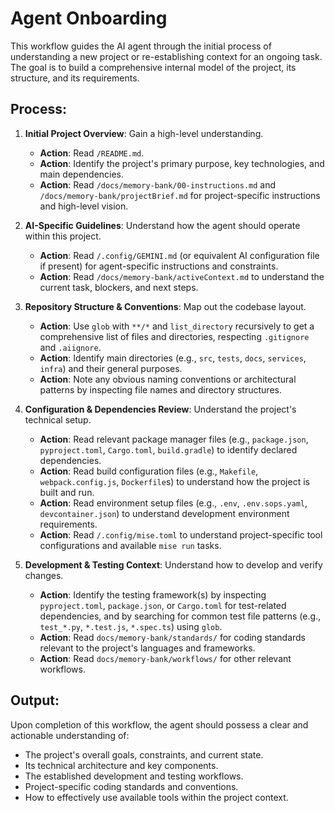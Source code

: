 # Agent Onboarding

This workflow guides the AI agent through the initial process of understanding a new project or re-establishing context for an ongoing task. The goal is to build a comprehensive internal model of the project, its structure, and its requirements.

## Process:

1.  **Initial Project Overview**: Gain a high-level understanding.
    *   **Action**: Read `/README.md`.
    *   **Action**: Identify the project's primary purpose, key technologies, and main dependencies.
    *   **Action**: Read `/docs/memory-bank/00-instructions.md` and `/docs/memory-bank/projectBrief.md` for project-specific instructions and high-level vision.

2.  **AI-Specific Guidelines**: Understand how the agent should operate within this project.
    *   **Action**: Read `/.config/GEMINI.md` (or equivalent AI configuration file if present) for agent-specific instructions and constraints.
    *   **Action**: Read `/docs/memory-bank/activeContext.md` to understand the current task, blockers, and next steps.

3.  **Repository Structure & Conventions**: Map out the codebase layout.
    *   **Action**: Use `glob` with `**/*` and `list_directory` recursively to get a comprehensive list of files and directories, respecting `.gitignore` and `.aiignore`.
    *   **Action**: Identify main directories (e.g., `src`, `tests`, `docs`, `services`, `infra`) and their general purposes.
    *   **Action**: Note any obvious naming conventions or architectural patterns by inspecting file names and directory structures.

4.  **Configuration & Dependencies Review**: Understand the project's technical setup.
    *   **Action**: Read relevant package manager files (e.g., `package.json`, `pyproject.toml`, `Cargo.toml`, `build.gradle`) to identify declared dependencies.
    *   **Action**: Read build configuration files (e.g., `Makefile`, `webpack.config.js`, `Dockerfile`s) to understand how the project is built and run.
    *   **Action**: Read environment setup files (e.g., `.env`, `.env.sops.yaml`, `devcontainer.json`) to understand development environment requirements.
    *   **Action**: Read `/.config/mise.toml` to understand project-specific tool configurations and available `mise run` tasks.

5.  **Development & Testing Context**: Understand how to develop and verify changes.
    *   **Action**: Identify the testing framework(s) by inspecting `pyproject.toml`, `package.json`, or `Cargo.toml` for test-related dependencies, and by searching for common test file patterns (e.g., `test_*.py`, `*.test.js`, `*.spec.ts`) using `glob`.
    *   **Action**: Read `docs/memory-bank/standards/` for coding standards relevant to the project's languages and frameworks.
    *   **Action**: Read `docs/memory-bank/workflows/` for other relevant workflows.

## Output:

Upon completion of this workflow, the agent should possess a clear and actionable understanding of:

*   The project's overall goals, constraints, and current state.
*   Its technical architecture and key components.
*   The established development and testing workflows.
*   Project-specific coding standards and conventions.
*   How to effectively use available tools within the project context.

